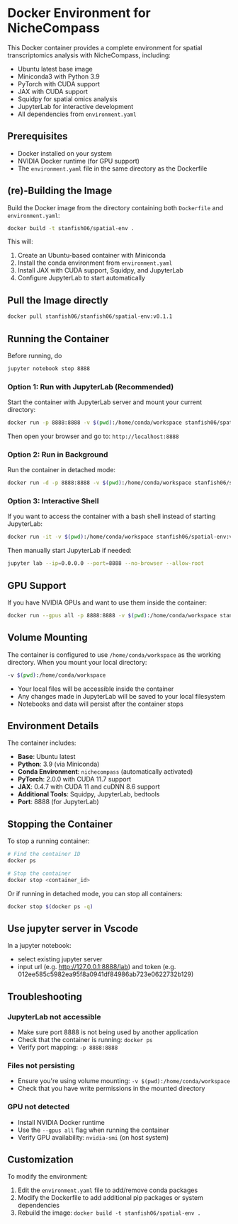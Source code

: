 # Docker Environment for NicheCompass

This Docker container provides a complete environment for spatial transcriptomics analysis with NicheCompass, including:

- Ubuntu latest base image
- Miniconda3 with Python 3.9
- PyTorch with CUDA support
- JAX with CUDA support
- Squidpy for spatial omics analysis
- JupyterLab for interactive development
- All dependencies from `environment.yaml`

## Prerequisites

- Docker installed on your system
- NVIDIA Docker runtime (for GPU support)
- The `environment.yaml` file in the same directory as the Dockerfile

## (re)-Building the Image

Build the Docker image from the directory containing both `Dockerfile` and `environment.yaml`:

```bash
docker build -t stanfish06/spatial-env .
```

This will:
1. Create an Ubuntu-based container with Miniconda
2. Install the conda environment from `environment.yaml`
3. Install JAX with CUDA support, Squidpy, and JupyterLab
4. Configure JupyterLab to start automatically

## Pull the Image directly
```bash
docker pull stanfish06/stanfish06/spatial-env:v0.1.1
```

## Running the Container
Before running, do
```bash
jupyter notebook stop 8888
```

### Option 1: Run with JupyterLab (Recommended)

Start the container with JupyterLab server and mount your current directory:

```bash
docker run -p 8888:8888 -v $(pwd):/home/conda/workspace stanfish06/spatial-env:v0.1.1
```

Then open your browser and go to: `http://localhost:8888`

### Option 2: Run in Background

Run the container in detached mode:

```bash
docker run -d -p 8888:8888 -v $(pwd):/home/conda/workspace stanfish06/spatial-env:v0.1.1
```

### Option 3: Interactive Shell

If you want to access the container with a bash shell instead of starting JupyterLab:

```bash
docker run -it -v $(pwd):/home/conda/workspace stanfish06/spatial-env:v0.1.1 /bin/bash
```

Then manually start JupyterLab if needed:
```bash
jupyter lab --ip=0.0.0.0 --port=8888 --no-browser --allow-root
```

## GPU Support

If you have NVIDIA GPUs and want to use them inside the container:

```bash
docker run --gpus all -p 8888:8888 -v $(pwd):/home/conda/workspace stanfish06/spatial-env:v0.1.1
```

## Volume Mounting

The container is configured to use `/home/conda/workspace` as the working directory. When you mount your local directory:

```bash
-v $(pwd):/home/conda/workspace
```

- Your local files will be accessible inside the container
- Any changes made in JupyterLab will be saved to your local filesystem
- Notebooks and data will persist after the container stops

## Environment Details

The container includes:

- **Base**: Ubuntu latest
- **Python**: 3.9 (via Miniconda)
- **Conda Environment**: `nichecompass` (automatically activated)
- **PyTorch**: 2.0.0 with CUDA 11.7 support
- **JAX**: 0.4.7 with CUDA 11 and cuDNN 8.6 support
- **Additional Tools**: Squidpy, JupyterLab, bedtools
- **Port**: 8888 (for JupyterLab)

## Stopping the Container

To stop a running container:

```bash
# Find the container ID
docker ps

# Stop the container
docker stop <container_id>
```

Or if running in detached mode, you can stop all containers:

```bash
docker stop $(docker ps -q)
```

## Use jupyter server in Vscode
In a jupyter notebook:
- select existing jupyter server
- input url (e.g. http://127.0.0.1:8888/lab) and token (e.g. 012ee585c5982ea95f8a0941df84986ab723e0622732b129)

## Troubleshooting

### JupyterLab not accessible
- Make sure port 8888 is not being used by another application
- Check that the container is running: `docker ps`
- Verify port mapping: `-p 8888:8888`

### Files not persisting
- Ensure you're using volume mounting: `-v $(pwd):/home/conda/workspace`
- Check that you have write permissions in the mounted directory

### GPU not detected
- Install NVIDIA Docker runtime
- Use the `--gpus all` flag when running the container
- Verify GPU availability: `nvidia-smi` (on host system)

## Customization

To modify the environment:
1. Edit the `environment.yaml` file to add/remove conda packages
2. Modify the Dockerfile to add additional pip packages or system dependencies
3. Rebuild the image: `docker build -t stanfish06/spatial-env .`
